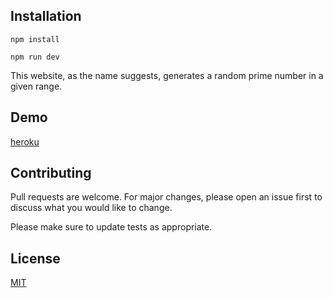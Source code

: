 ## Installation

```nodejs
npm install

npm run dev
```
This website, as the name suggests, generates a random prime number in a given range.

## Demo

[heroku](https://ranboon.herokuapp.com)

## Contributing

Pull requests are welcome. For major changes, please open an issue first to discuss what you would like to change.

Please make sure to update tests as appropriate.

## License

[MIT](https://github.com/thanhtungkhtn)
